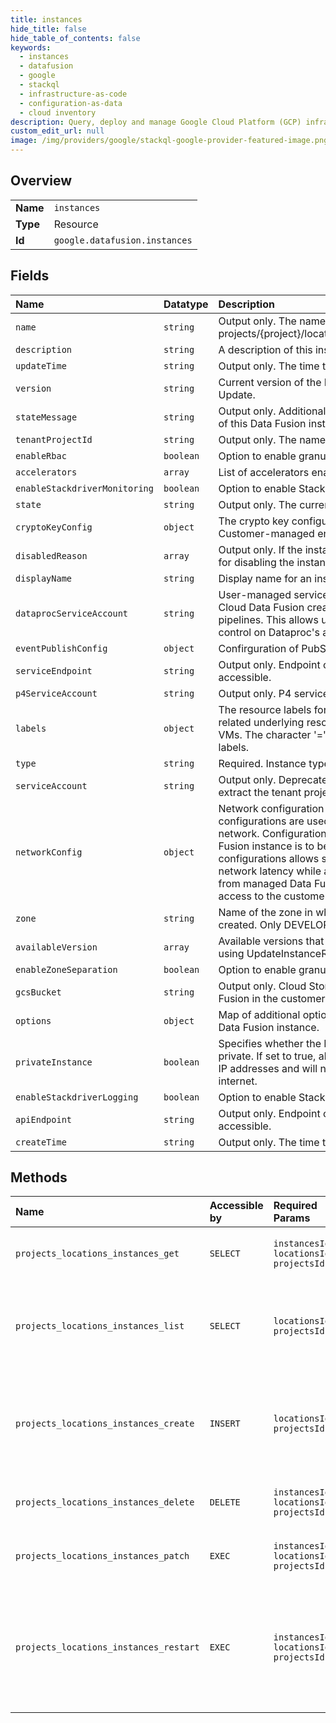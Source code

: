 ```yaml
---
title: instances
hide_title: false
hide_table_of_contents: false
keywords:
  - instances
  - datafusion
  - google    
  - stackql
  - infrastructure-as-code
  - configuration-as-data
  - cloud inventory
description: Query, deploy and manage Google Cloud Platform (GCP) infrastructure and resources using SQL
custom_edit_url: null
image: /img/providers/google/stackql-google-provider-featured-image.png
---
```

  
    

## Overview
<table><tbody>
<tr><td><b>Name</b></td><td><code>instances</code></td></tr>
<tr><td><b>Type</b></td><td>Resource</td></tr>
<tr><td><b>Id</b></td><td><code>google.datafusion.instances</code></td></tr>
</tbody></table>

## Fields
| Name | Datatype | Description |
|:-----|:---------|:------------|
| `name` | `string` | Output only. The name of this instance is in the form of projects/&#123;project&#125;/locations/&#123;location&#125;/instances/&#123;instance&#125;. |
| `description` | `string` | A description of this instance. |
| `updateTime` | `string` | Output only. The time the instance was last updated. |
| `version` | `string` | Current version of the Data Fusion. Only specifiable in Update. |
| `stateMessage` | `string` | Output only. Additional information about the current state of this Data Fusion instance if available. |
| `tenantProjectId` | `string` | Output only. The name of the tenant project. |
| `enableRbac` | `boolean` | Option to enable granular role-based access control. |
| `accelerators` | `array` | List of accelerators enabled for this CDF instance. |
| `enableStackdriverMonitoring` | `boolean` | Option to enable Stackdriver Monitoring. |
| `state` | `string` | Output only. The current state of this Data Fusion instance. |
| `cryptoKeyConfig` | `object` | The crypto key configuration. This field is used by the Customer-managed encryption keys (CMEK) feature. |
| `disabledReason` | `array` | Output only. If the instance state is DISABLED, the reason for disabling the instance. |
| `displayName` | `string` | Display name for an instance. |
| `dataprocServiceAccount` | `string` | User-managed service account to set on Dataproc when Cloud Data Fusion creates Dataproc to run data processing pipelines. This allows users to have fine-grained access control on Dataproc's accesses to cloud resources. |
| `eventPublishConfig` | `object` | Confirguration of PubSubEventWriter. |
| `serviceEndpoint` | `string` | Output only. Endpoint on which the Data Fusion UI is accessible. |
| `p4ServiceAccount` | `string` | Output only. P4 service account for the customer project. |
| `labels` | `object` | The resource labels for instance to use to annotate any related underlying resources such as Compute Engine VMs. The character '=' is not allowed to be used within the labels. |
| `type` | `string` | Required. Instance type. |
| `serviceAccount` | `string` | Output only. Deprecated. Use tenant_project_id instead to extract the tenant project ID. |
| `networkConfig` | `object` | Network configuration for a Data Fusion instance. These configurations are used for peering with the customer network. Configurations are optional when a public Data Fusion instance is to be created. However, providing these configurations allows several benefits, such as reduced network latency while accessing the customer resources from managed Data Fusion instance nodes, as well as access to the customer on-prem resources. |
| `zone` | `string` | Name of the zone in which the Data Fusion instance will be created. Only DEVELOPER instances use this field. |
| `availableVersion` | `array` | Available versions that the instance can be upgraded to using UpdateInstanceRequest. |
| `enableZoneSeparation` | `boolean` | Option to enable granular zone separation. |
| `gcsBucket` | `string` | Output only. Cloud Storage bucket generated by Data Fusion in the customer project. |
| `options` | `object` | Map of additional options used to configure the behavior of Data Fusion instance. |
| `privateInstance` | `boolean` | Specifies whether the Data Fusion instance should be private. If set to true, all Data Fusion nodes will have private IP addresses and will not be able to access the public internet. |
| `enableStackdriverLogging` | `boolean` | Option to enable Stackdriver Logging. |
| `apiEndpoint` | `string` | Output only. Endpoint on which the REST APIs is accessible. |
| `createTime` | `string` | Output only. The time the instance was created. |
## Methods
| Name | Accessible by | Required Params | Description |
|:-----|:--------------|:----------------|:------------|
| `projects_locations_instances_get` | `SELECT` | `instancesId, locationsId, projectsId` | Gets details of a single Data Fusion instance. |
| `projects_locations_instances_list` | `SELECT` | `locationsId, projectsId` | Lists Data Fusion instances in the specified project and location. |
| `projects_locations_instances_create` | `INSERT` | `locationsId, projectsId` | Creates a new Data Fusion instance in the specified project and location. |
| `projects_locations_instances_delete` | `DELETE` | `instancesId, locationsId, projectsId` | Deletes a single Date Fusion instance. |
| `projects_locations_instances_patch` | `EXEC` | `instancesId, locationsId, projectsId` | Updates a single Data Fusion instance. |
| `projects_locations_instances_restart` | `EXEC` | `instancesId, locationsId, projectsId` | Restart a single Data Fusion instance. At the end of an operation instance is fully restarted. |

